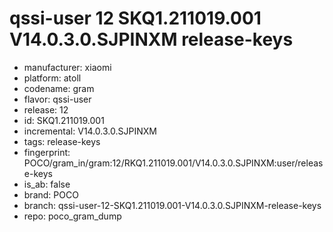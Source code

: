 # qssi-user 12 SKQ1.211019.001 V14.0.3.0.SJPINXM release-keys
- manufacturer: xiaomi
- platform: atoll
- codename: gram
- flavor: qssi-user
- release: 12
- id: SKQ1.211019.001
- incremental: V14.0.3.0.SJPINXM
- tags: release-keys
- fingerprint: POCO/gram_in/gram:12/RKQ1.211019.001/V14.0.3.0.SJPINXM:user/release-keys
- is_ab: false
- brand: POCO
- branch: qssi-user-12-SKQ1.211019.001-V14.0.3.0.SJPINXM-release-keys
- repo: poco_gram_dump
